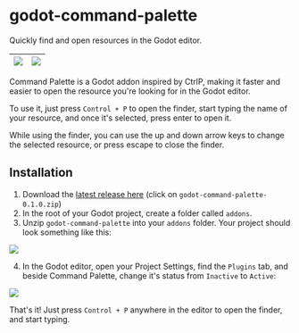 # godot-command-palette

Quickly find and open resources in the Godot editor.

| ![](https://user-images.githubusercontent.com/1174413/61975708-68a63d80-afd9-11e9-8ab9-c6f1ec946cf2.png) | ![](https://user-images.githubusercontent.com/1174413/61975709-693ed400-afd9-11e9-99c4-4ac4bc521bde.png) |
| --- | --- |

Command Palette is a Godot addon inspired by CtrlP, making it faster and easier to open the resource you're looking for in the Godot editor.

To use it, just press `Control + P` to open the finder, start typing the name of your resource, and once it's selected, press enter to open it.

While using the finder, you can use the up and down arrow keys to change the selected resource, or press escape to close the finder.

## Installation

1. Download the [latest release here](https://github.com/IvanFon/godot-command-palette/releases/latest) (click on `godot-command-palette-0.1.0.zip`)
2. In the root of your Godot project, create a folder called `addons`.
3. Unzip `godot-command-palette` into your `addons` folder. Your project should look something like this:

![](https://user-images.githubusercontent.com/1174413/61976429-4ad9d800-afdb-11e9-9d81-01c49345d227.png)

4. In the Godot editor, open your Project Settings, find the `Plugins` tab, and beside Command Palette, change it's status from `Inactive` to `Active`:

![](https://user-images.githubusercontent.com/1174413/61976544-99877200-afdb-11e9-9953-a4bcfad77427.png)

That's it! Just press `Control + P` anywhere in the editor to open the finder, and start typing.
